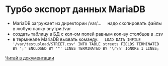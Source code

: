 # Турбо экспорт данных MariaDB
- MariaDB загружает из директории /var/...
    надо скопировать файлы в любую папку внутри /var
- создать таблицу в БД с кол-ом полей равным кол-ву столбцов в .csv
- в терминале MariaDB вызвать команду:
    `LOAD DATA INFILE '/var/testupload/STREET.csv' INTO TABLE streets FIELDS TERMINATED BY ';' ENCLOSED BY '"' LINES TERMINATED BY '\r\n' IGNORE 1 LINES;`

[Читай в документации](https://dev.mysql.com/doc/refman/5.7/en/load-data.html#load-data-file-location)